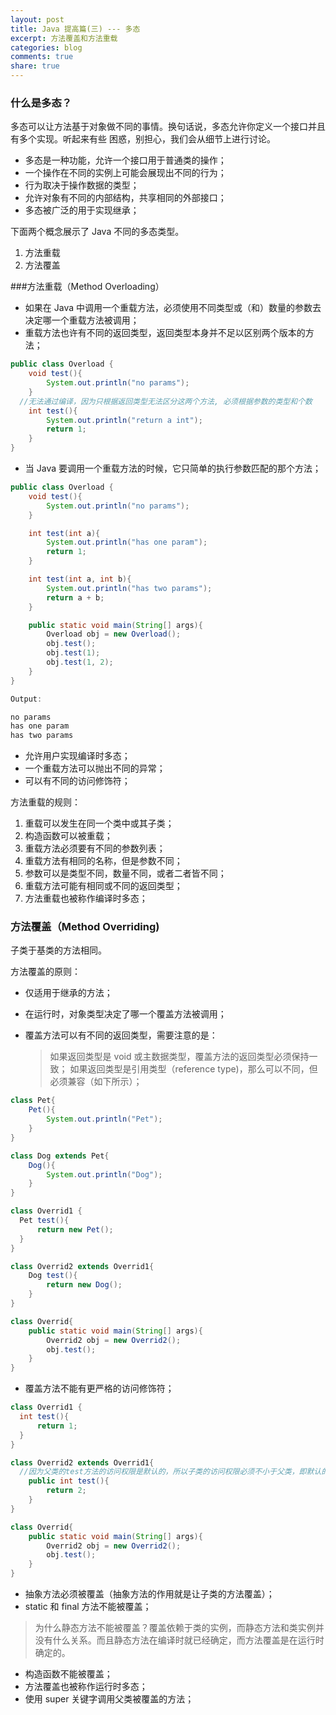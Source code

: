 ```yaml
---
layout: post
title: Java 提高篇(三) --- 多态
excerpt: 方法覆盖和方法重载
categories: blog
comments: true
share: true
---
```


### 什么是多态？

多态可以让方法基于对象做不同的事情。换句话说，多态允许你定义一个接口并且有多个实现。听起来有些
困惑，别担心，我们会从细节上进行讨论。

* 多态是一种功能，允许一个接口用于普通类的操作；
* 一个操作在不同的实例上可能会展现出不同的行为；
* 行为取决于操作数据的类型；
* 允许对象有不同的内部结构，共享相同的外部接口；
* 多态被广泛的用于实现继承；

下面两个概念展示了 Java 不同的多态类型。

1. 方法重载
2. 方法覆盖

###方法重载（Method Overloading）

* 如果在 Java 中调用一个重载方法，必须使用不同类型或（和）数量的参数去决定哪一个重载方法被调用；
* 重载方法也许有不同的返回类型，返回类型本身并不足以区别两个版本的方法；

```java
public class Overload {
	void test(){
		System.out.println("no params");
	}
  //无法通过编译，因为只根据返回类型无法区分这两个方法, 必须根据参数的类型和个数
	int test(){
		System.out.println("return a int");
		return 1;
	}
}
```

* 当 Java 要调用一个重载方法的时候，它只简单的执行参数匹配的那个方法；

```java
public class Overload {
	void test(){
		System.out.println("no params");
	}

	int test(int a){
		System.out.println("has one param");
		return 1;
	}

	int test(int a, int b){
		System.out.println("has two params");
		return a + b;
	}

	public static void main(String[] args){
		Overload obj = new Overload();
		obj.test();
		obj.test(1);
		obj.test(1, 2);
	}
}

Output:

no params
has one param
has two params
```

* 允许用户实现编译时多态；
* 一个重载方法可以抛出不同的异常；
* 可以有不同的访问修饰符；

方法重载的规则：

1. 重载可以发生在同一个类中或其子类；
2. 构造函数可以被重载；
3. 重载方法必须要有不同的参数列表；
4. 重载方法有相同的名称，但是参数不同；
5. 参数可以是类型不同，数量不同，或者二者皆不同；
6. 重载方法可能有相同或不同的返回类型；
7. 方法重载也被称作编译时多态；

### 方法覆盖（Method Overriding)

子类于基类的方法相同。

方法覆盖的原则：

* 仅适用于继承的方法；
* 在运行时，对象类型决定了哪一个覆盖方法被调用；
* 覆盖方法可以有不同的返回类型，需要注意的是：

	> 如果返回类型是 void 或主数据类型，覆盖方法的返回类型必须保持一致；
	> 如果返回类型是引用类型（reference type)，那么可以不同，但必须兼容（如下所示）；

```java
class Pet{
	Pet(){
		System.out.println("Pet");
	}
}

class Dog extends Pet{
	Dog(){
		System.out.println("Dog");
	}
}

class Overrid1 {
  Pet test(){
	  return new Pet();
  }
}

class Overrid2 extends Overrid1{
	Dog test(){
		return new Dog();
	}
}

class Overrid{
	public static void main(String[] args){
		Overrid2 obj = new Overrid2();
		obj.test();
	}
}
```

* 覆盖方法不能有更严格的访问修饰符；

```java
class Overrid1 {
  int test(){
	  return 1;
  }
}

class Overrid2 extends Overrid1{
  //因为父类的test方法的访问权限是默认的，所以子类的访问权限必须不小于父类，即默认的，protected 或 public
	public int test(){
		return 2;
	}
}

class Overrid{
	public static void main(String[] args){
		Overrid2 obj = new Overrid2();
		obj.test();
	}
}
```

* 抽象方法必须被覆盖（抽象方法的作用就是让子类的方法覆盖）；
* static 和 final 方法不能被覆盖；

>为什么静态方法不能被覆盖？覆盖依赖于类的实例，而静态方法和类实例并没有什么关系。而且静态方法在编译时就已经确定，而方法覆盖是在运行时确定的。

* 构造函数不能被覆盖；
* 方法覆盖也被称作运行时多态；
* 使用 super 关键字调用父类被覆盖的方法；
